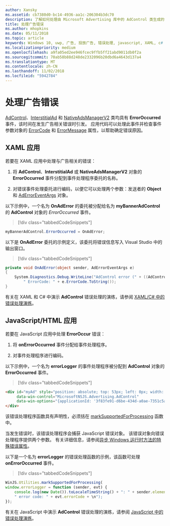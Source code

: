 ```yaml
---
author: Xansky
ms.assetid: cb7380d0-bc14-4936-aa1c-206304b3dc70
description: 了解如何处理由 Microsoft Advertising 库中的 AdControl 类生成的错误。
title: 处理广告错误
ms.author: mhopkins
ms.date: 05/11/2018
ms.topic: article
keywords: Windows 10, uwp, 广告, 投放广告, 错误处理, javascript, XAML, c#
ms.localizationpriority: medium
ms.openlocfilehash: a9fa05ed2ee946fcec9ffb5ff21abd9011db0f2a
ms.sourcegitcommit: 70ab58b88d248de2332096b20dbd6a4643d137a4
ms.translationtype: MT
ms.contentlocale: zh-CN
ms.lasthandoff: 11/02/2018
ms.locfileid: "5942784"
---
```

# <a name="handle-ad-errors"></a>处理广告错误

[AdControl](https://docs.microsoft.com/uwp/api/microsoft.advertising.winrt.ui.adcontrol)、[InterstitialAd](https://docs.microsoft.com/uwp/api/microsoft.advertising.winrt.ui.interstitialad) 和 [NativeAdsManagerV2](https://docs.microsoft.com/uwp/api/microsoft.advertising.winrt.ui.nativeadsmanagerv2) 类均具有 **ErrorOccurred** 事件，该时间在发生广告相关错误时引发。 应用代码可以处理此事件并检查事件参数对象的 [ErrorCode](https://docs.microsoft.com/uwp/api/microsoft.advertising.winrt.ui.aderroreventargs.errorcode) 和  [ErrorMessage](https://docs.microsoft.com/uwp/api/microsoft.advertising.winrt.ui.aderroreventargs.errormessage) 属性，以帮助确定错误原因。

<span id="bkmk-dotnet"/>

## <a name="xaml-apps"></a>XAML 应用

若要在 XAML 应用中处理与广告相关的错误：

1. 将 **AdControl**、**InterstitialAd** 或 **NativeAdsManagerV2** 对象的 **ErrorOccurred** 事件分配到事件处理程序委托的名称。

2. 对错误事件处理委托进行编码，以便它可以处理两个参数：发送者的 **Object** 和 [AdErrorEventArgs](https://docs.microsoft.com/uwp/api/microsoft.advertising.winrt.ui.aderroreventargs) 对象。

以下示例中，一个名为 **OnAdError** 的委托被分配给名为 **myBannerAdControl** 的 **AdControl** 对象的 *ErrorOccurred* 事件。

> [!div class="tabbedCodeSnippets"]
``` csharp
myBannerAdControl.ErrorOccurred = OnAdError;
```

以下是 **OnAdError** 委托的示例定义，该委托将错误信息写入 Visual Studio 中的输出窗口。

> [!div class="tabbedCodeSnippets"]
``` csharp
private void OnAdError(object sender, AdErrorEventArgs e)
{
    System.Diagnostics.Debug.WriteLine("AdControl error (" + ((AdControl)sender).Name + "): " + e.Error +
        " ErrorCode: " + e.ErrorCode.ToString());
}
```

有关在 XAML 和 C# 中演示 **AdControl** 错误处理的演练，请参阅 [XAML/C# 中的错误处理演练](error-handling-in-xamlc-walkthrough.md)。

<span id="bkmk-javascript"/>

## <a name="javascripthtml-apps"></a>JavaScript/HTML 应用

若要在 JavaScript 应用中处理 **ErrorOccur** 错误：

1.  将 **onErrorOccurred** 事件分配给事件处理程序。

2.  对事件处理程序进行编码。

以下示例中，一个名为 **errorLogger** 的事件处理程序被分配到 **AdControl** 对象的 **ErrorOccurred** 事件。

> [!div class="tabbedCodeSnippets"]
``` html
<div id="myAd" style="position: absolute; top: 53px; left: 0px; width: 250px; height: 250px; z-index: 1"
     data-win-control="MicrosoftNSJS.Advertising.AdControl"
     data-win-options="{applicationId: '3f83fe91-d6be-434d-a0ae-7351c5a997f1', adUnitId: 'test', onErrorOccurred: errorLogger}">
</div>
```

该错误处理程序函数具有声明性，必须括在 [markSupportedForProcessing](http://msdn.microsoft.com/library/windows/apps/Hh967819.aspx) 函数中。

当发生错误时，该错误处理程序会捕获 JavaScript 错误对象。 该错误对象向错误处理程序提供两个参数。 有关详细信息，请参阅[异步 Windows 运行时方法的特殊错误属性](http://msdn.microsoft.com/library/windows/apps/hh994690.aspx)。

以下是一个名为 **errorLogger** 的错误处理函数的示例，该函数可处理 **onErrorOccurred** 事件。

> [!div class="tabbedCodeSnippets"]
``` javascript
WinJS.Utilities.markSupportedForProcessing(
window.errorLogger = function (sender, evt) {
    console.log(new Date()).toLocaleTimeString() + ": " + sender.element.id + " error: " + evt.errorMessage +
    " error code: " + evt.errorCode + \n");
});
```

有关在 JavaScript 中演示 **AdControl** 错误处理的演练，请参阅 [JavaScript 中的错误处理演练](error-handling-in-javascript-walkthrough.md)。
